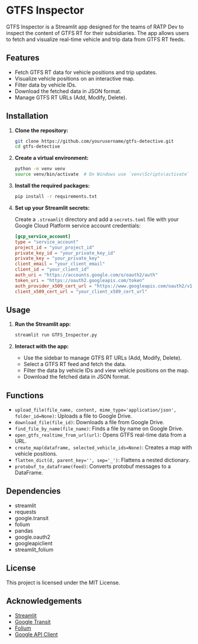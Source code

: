 # GTFS Inspector

GTFS Inspector is a Streamlit app designed for the teams of RATP Dev to inspect the content of GTFS RT for their subsidiaries. The app allows users to fetch and visualize real-time vehicle and trip data from GTFS RT feeds.

## Features

- Fetch GTFS RT data for vehicle positions and trip updates.
- Visualize vehicle positions on an interactive map.
- Filter data by vehicle IDs.
- Download the fetched data in JSON format.
- Manage GTFS RT URLs (Add, Modify, Delete).

## Installation

1. **Clone the repository:**

    ```bash
    git clone https://github.com/yourusername/gtfs-detective.git
    cd gtfs-detective
    ```

2. **Create a virtual environment:**

    ```bash
    python -m venv venv
    source venv/bin/activate  # On Windows use `venv\Scripts\activate`
    ```

3. **Install the required packages:**

    ```bash
    pip install -r requirements.txt
    ```

4. **Set up your Streamlit secrets:**

    Create a `.streamlit` directory and add a `secrets.toml` file with your Google Cloud Platform service account credentials:

    ```toml
    [gcp_service_account]
    type = "service_account"
    project_id = "your_project_id"
    private_key_id = "your_private_key_id"
    private_key = "your_private_key"
    client_email = "your_client_email"
    client_id = "your_client_id"
    auth_uri = "https://accounts.google.com/o/oauth2/auth"
    token_uri = "https://oauth2.googleapis.com/token"
    auth_provider_x509_cert_url = "https://www.googleapis.com/oauth2/v1/certs"
    client_x509_cert_url = "your_client_x509_cert_url"
    ```

## Usage

1. **Run the Streamlit app:**

    ```bash
    streamlit run GTFS_Inspector.py
    ```

2. **Interact with the app:**

    - Use the sidebar to manage GTFS RT URLs (Add, Modify, Delete).
    - Select a GTFS RT feed and fetch the data.
    - Filter the data by vehicle IDs and view vehicle positions on the map.
    - Download the fetched data in JSON format.

## Functions

- `upload_file(file_name, content, mime_type='application/json', folder_id=None)`: Uploads a file to Google Drive.
- `download_file(file_id)`: Downloads a file from Google Drive.
- `find_file_by_name(file_name)`: Finds a file by name on Google Drive.
- `open_gtfs_realtime_from_url(url)`: Opens GTFS real-time data from a URL.
- `create_map(dataframe, selected_vehicle_ids=None)`: Creates a map with vehicle positions.
- `flatten_dict(d, parent_key='', sep='_')`: Flattens a nested dictionary.
- `protobuf_to_dataframe(feed)`: Converts protobuf messages to a DataFrame.

## Dependencies

- streamlit
- requests
- google.transit
- folium
- pandas
- google.oauth2
- googleapiclient
- streamlit_folium

## License

This project is licensed under the MIT License.

## Acknowledgements

- [Streamlit](https://streamlit.io)
- [Google Transit](https://developers.google.com/transit)
- [Folium](https://python-visualization.github.io/folium/)
- [Google API Client](https://github.com/googleapis/google-api-python-client)
